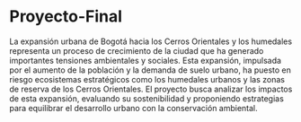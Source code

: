 # Proyecto-Final
La expansión urbana de Bogotá hacia los Cerros Orientales y los humedales representa un proceso de crecimiento de la ciudad que ha generado importantes tensiones ambientales y sociales. Esta expansión, impulsada por el aumento de la población y la demanda de suelo urbano, ha puesto en riesgo ecosistemas estratégicos como los humedales urbanos y las zonas de reserva de los Cerros Orientales. El proyecto busca analizar los impactos de esta expansión, evaluando su sostenibilidad y proponiendo estrategias para equilibrar el desarrollo urbano con la conservación ambiental.
